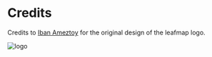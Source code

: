 # Credits

Credits to [Iban Ameztoy](https://twitter.com/i_ameztoy) for the original design of the leafmap logo.

![logo](https://raw.githubusercontent.com/giswqs/leafmap/master/docs/assets/logo.png)
